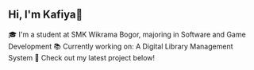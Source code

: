 ## Hi, I'm Kafiya👋

🎓 I'm a student at SMK Wikrama Bogor, majoring in Software and Game Development
📚 Currently working on: A Digital Library Management System
🚀 Check out my latest project below!

<!--
**KafiyaNuril/KafiyaNuril** is a ✨ _special_ ✨ repository because its `README.md` (this file) appears on your GitHub profile.

Here are some ideas to get you started:

- 🔭 I’m currently working on ...
- 🌱 I’m currently learning ...
- 👯 I’m looking to collaborate on ...
- 🤔 I’m looking for help with ...
- 💬 Ask me about ...
- 📫 How to reach me: ...
- 😄 Pronouns: ...
- ⚡ Fun fact: ...
-->
